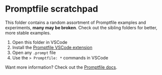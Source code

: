 # Promptfile scratchpad

This folder contains a random assortment of Promptfile examples and experiments, **many may be broken**. Check out the sibling folders for better, more stable examples.

1. Open this folder in VSCode
2. Install the [Promptfile VSCode extension](https://marketplace.visualstudio.com/items?itemName=foundation.vscode-glass)
3. Open any `.prompt` file
4. Use the `> Promptfile: *` commands in VSCode

Want more information? Check out the [Promptfile docs](https://promptfile.org).
